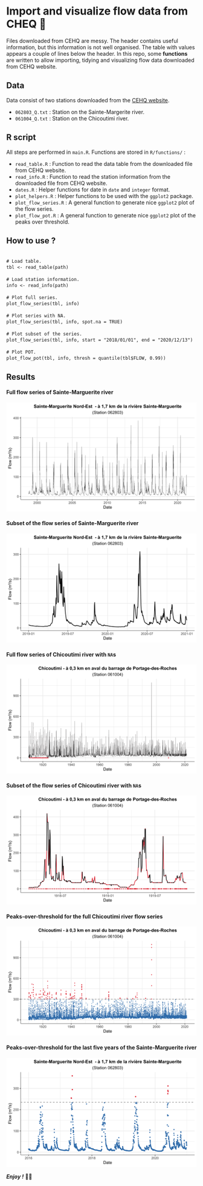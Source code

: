 Import and visualize flow data from CHEQ 🌊
================================================================================


Files downloaded from CEHQ are messy. The header contains useful information, but this information is not well organised. The table with values appears a couple of lines below the header. In this repo, some __functions__ are written to allow importing, tidying and visualizing flow data downloaded from CEHQ website. 


Data
--------------------------------------------------------------------------------


Data consist of two stations downloaded from the [CEHQ website](https://www.cehq.gouv.qc.ca/hydrometrie/historique_donnees/default.asp).

+ `062803_Q.txt` : Station on the Sainte-Margerite river.
+ `061004_Q.txt` : Station on the Chicoutimi river.


R script
--------------------------------------------------------------------------------


All steps are performed in `main.R`. Functions are stored in `R/functions/` :

+ `read_table.R` : Function to read the data table from the downloaded file from CEHQ website.
+ `read_info.R` : Function to read the station information from the downloaded file from CEHQ website.
+ `dates.R` : Helper functions for date in `date` and `integer` format.
+ `plot_helpers.R` : Helper functions to be used with the `ggplot2` package.
+ `plot_flow_series.R` : A general function to generate nice `ggplot2` plot of the flow series.
+ `plot_flow_pot.R` : A general function to generate nice `ggplot2` plot of the peaks over threshold.


How to use ?
--------------------------------------------------------------------------------


```

# Load table.
tbl <- read_table(path)

# Load station information.
info <- read_info(path)

# Plot full series.
plot_flow_series(tbl, info)

# Plot series with NA.
plot_flow_series(tbl, info, spot.na = TRUE)

# Plot subset of the series.
plot_flow_series(tbl, info, start = "2018/01/01", end = "2020/12/13")

# Plot POT.
plot_flow_pot(tbl, info, thresh = quantile(tbl$FLOW, 0.99))

```


Results
--------------------------------------------------------------------------------

#### Full flow series of Sainte-Marguerite river

![](plots/smr_full_series.png)


#### Subset of the flow series of Sainte-Marguerite river

![](plots/smr_sub_series.png)


#### Full flow series of Chicoutimi river with `NA`s

![](plots/chi_full_series_na.png)


#### Subset of the flow series of Chicoutimi river with `NA`s

![](plots/chi_sub_series_na.png)


#### Peaks-over-threshold for the full Chicoutimi river flow series

![](plots/chi_full_pot.png)


#### Peaks-over-threshold for the last five years of the Sainte-Marguerite river

![](plots/smr_sub_pot.png)


___Enjoy !___ ✌🏻

